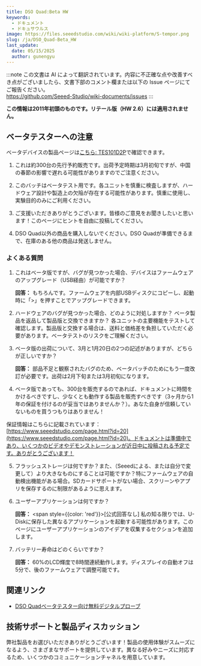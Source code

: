 ```yaml
---
title: DSO Quad:Beta HW
keywords:
  - ドキュメント
  - ドキュサウルス
image: https://files.seeedstudio.com/wiki/wiki-platform/S-tempor.png
slug: /ja/DSO_Quad-Beta_HW
last_update:
  date: 05/15/2025
  author: gunengyu
---
```

:::note
この文書は AI によって翻訳されています。内容に不正確な点や改善すべき点がございましたら、文書下部のコメント欄または以下の Issue ページにてご報告ください。  
https://github.com/Seeed-Studio/wiki-documents/issues
:::

<!-- ---
name: DSO Quad:Beta HW
category: MakerPro
bzurl:
oldwikiname:  DSO Quad:Beta HW
prodimagename:
surveyurl: https://www.research.net/r/DSO_Quad-Beta_HW
sku:
--- -->

**この情報は2011年初頭のものです。リテール版（HW 2.6）には適用されません。**

## ベータテスターへの注意

ベータデバイスの製品ページは[こちら: TES101D2P](https://www.seeedstudio.com/preorder-dso-quad-beta-test-p-736.html?cPath=174)で確認できます。

1. これは約300台の先行予約販売です。出荷予定時期は3月初旬ですが、中国の春節の影響で遅れる可能性がありますのでご注意ください。
2. このバッチはベータテスト用です。各ユニットを慎重に検査しますが、ハードウェア設計や製造上の欠陥が存在する可能性があります。慎重に使用し、実験目的のみにご利用ください。
3. ご支援いただきありがとうございます。皆様のご意見をお聞きしたいと思います！このページにヒントを自由に投稿してください。

4. DSO Quad以外の商品を購入しないでください。DSO Quadが準備できるまで、在庫のある他の商品は発送しません。

### よくある質問

1. これはベータ版ですが、バグが見つかった場合、デバイスはファームウェアのアップグレード（USB経由）が可能ですか？

   **回答：** もちろんです。ファームウェアを内部USBディスクにコピーし、起動時に「>」を押すことでアップグレードできます。

2. ハードウェアのバグが見つかった場合、どのように対処しますか？ ベータ製品を返品して製品版と交換できますか？ 各ユニットの主要機能をテストして確認します。製品版と交換する場合は、送料と価格差を負担していただく必要があります。ベータテストのリスクをご理解ください。

3. ベータ版の出荷について、3月と1月20日の2つの記述がありますが、どちらが正しいですか？

   **回答：** 部品不足と観察されたバグのため、ベータバッチのためにもう一度改訂が必要です。出荷は2月下旬または3月初旬になります。

4. ベータ版であっても、300台を販売するのであれば、ドキュメントに時間をかけるべきですし、少なくとも動作する製品を販売すべきです（3ヶ月から1年の保証を付けるのが妥当ではありませんか？）。あなた自身が信頼していないものを買うつもりはありません！

 保証情報はこちらに記載されています：[https://www.seeedstudio.com/page.html?id=20](https://www.seeedstudio.com/page.html?id=20)。ドキュメントは準備中であり、いくつかのビデオやデモンストレーションが近日中に投稿される予定です。ありがとうございます！

5. フラッシュストレージは何ですか？また、（Seeedによる、または自分で変更して）より大きなものにすることは可能ですか？特にファームウェアの自動検出機能がある場合。SDカードサポートがない場合、スクリーンやアプリを保存するのに制限があるように思えます。

6. ユーザーアプリケーションは何ですか？

   **回答：** <span style={{color: 'red'}}>[公式回答なし]</span> 私の知る限りでは、U-Diskに保存した異なるアプリケーションを起動する可能性があります。このページにユーザーアプリケーションのアイデアを収集するセクションを追加します。

7. バッテリー寿命はどのくらいですか？

   **回答：** 60%のLCD輝度で8時間連続動作します。ディスプレイの自動オフは5分で、後のファームウェアで調整可能です。

## 関連リンク

* [DSO Quadベータテスター向け無料デジタルプローブ](https://www.seeedstudio.com/blog/2011/06/01/free-digital-probe-for-dso-quad-beta-testers/)

## 技術サポートと製品ディスカッション

弊社製品をお選びいただきありがとうございます！製品の使用体験がスムーズになるよう、さまざまなサポートを提供しています。異なる好みやニーズに対応するため、いくつかのコミュニケーションチャネルを用意しています。

<div class="button_tech_support_container">
<a href="https://forum.seeedstudio.com/" class="button_forum"></a> 
<a href="https://www.seeedstudio.com/contacts" class="button_email"></a>
</div>

<div class="button_tech_support_container">
<a href="https://discord.gg/eWkprNDMU7" class="button_discord"></a> 
<a href="https://github.com/Seeed-Studio/wiki-documents/discussions/69" class="button_discussion"></a>
</div>